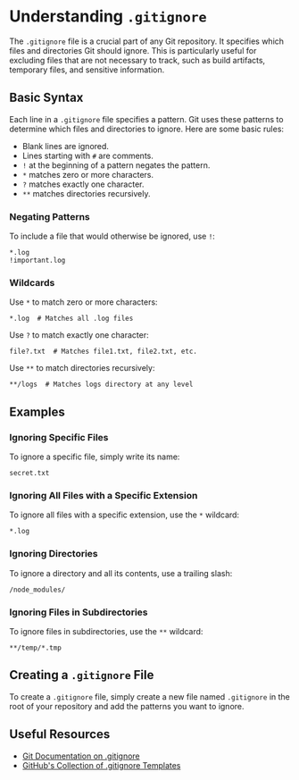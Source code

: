 # Understanding `.gitignore`

The `.gitignore` file is a crucial part of any Git repository. It specifies which files and directories Git should ignore. This is particularly useful for excluding files that are not necessary to track, such as build artifacts, temporary files, and sensitive information.

## Basic Syntax

Each line in a `.gitignore` file specifies a pattern. Git uses these patterns to determine which files and directories to ignore. Here are some basic rules:

- Blank lines are ignored.
- Lines starting with `#` are comments.
- `!` at the beginning of a pattern negates the pattern.
- `*` matches zero or more characters.
- `?` matches exactly one character.
- `**` matches directories recursively.


### Negating Patterns

To include a file that would otherwise be ignored, use `!`:

```
*.log
!important.log
```

### Wildcards

Use `*` to match zero or more characters:

```
*.log  # Matches all .log files
```

Use `?` to match exactly one character:

```
file?.txt  # Matches file1.txt, file2.txt, etc.
```

Use `**` to match directories recursively:

```
**/logs  # Matches logs directory at any level
```

## Examples

### Ignoring Specific Files

To ignore a specific file, simply write its name:

```
secret.txt
```

### Ignoring All Files with a Specific Extension

To ignore all files with a specific extension, use the `*` wildcard:

```
*.log
```

### Ignoring Directories

To ignore a directory and all its contents, use a trailing slash:

```
/node_modules/
```

### Ignoring Files in Subdirectories

To ignore files in subdirectories, use the `**` wildcard:

```
**/temp/*.tmp
```


## Creating a `.gitignore` File

To create a `.gitignore` file, simply create a new file named `.gitignore` in the root of your repository and add the patterns you want to ignore.

## Useful Resources

- [Git Documentation on .gitignore](https://git-scm.com/docs/gitignore)
- [GitHub's Collection of .gitignore Templates](https://github.com/github/gitignore)
